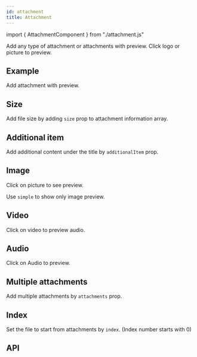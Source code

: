 ```yaml
---
id: attachment
title: Attachment
---
```


import { AttachmentComponent } from "./attachment.js"

<p>Add any type of attachment or attachments with preview. Click logo or picture to preview.</p>

## Example

<p>Add attachment with preview.</p>
<AttachmentComponent />

## Size

<p>Add file size by adding <code>size</code> prop to attachment information array.</p>
<AttachmentComponent type="fileSize"/>

## Additional item

<p>Add additional content under the title by <code>additionalItem</code> prop. </p>
<AttachmentComponent additionalItem/>

## Image

<p>Click on picture to see preview.</p>
<AttachmentComponent type="image"/>

<p>Use <code>simple</code> to show only image preview.</p>
<AttachmentComponent type="image" simple/>

## Video

<p>Click on video to preview audio.</p>
<AttachmentComponent type="video"/>

## Audio

<p>Click on Audio to preview.</p>
<AttachmentComponent type="audio"/>

## Multiple attachments

<p>Add multiple attachments by <code>attachments</code> prop.</p>
<AttachmentComponent type="multi" attachments/>

## Index

<p>Set the file to start from attachments by <code>index</code>. (Index number starts with 0)</p>
<AttachmentComponent type="multi" attachments index/>

## API

<AttachmentComponent type="APIattachment"/>